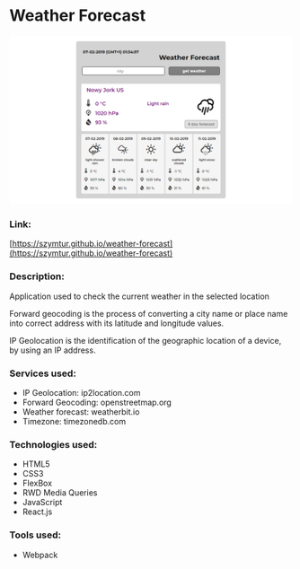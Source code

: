 # Weather Forecast

![](img/layout.png)

### Link:
[https://szymtur.github.io/weather-forecast](https://szymtur.github.io/weather-forecast)

### Description:
Application used to check the current weather in the selected location


Forward geocoding is the process of converting a city name or place name into correct address with its latitude and longitude values.

IP Geolocation is the identification of the geographic location of a device, by using an IP address.

### Services used:
- IP Geolocation: ip2location.com
- Forward Geocoding: openstreetmap.org
- Weather forecast: weatherbit.io
- Timezone: timezonedb.com

### Technologies used:
- HTML5
- CSS3
- FlexBox
- RWD Media Queries
- JavaScript
- React.js

### Tools used:
- Webpack
